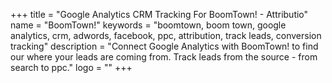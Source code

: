 +++
title = "Google Analytics CRM Tracking For BoomTown! - Attributio"
name = "BoomTown!"
keywords = "boomtown, boom town, google analytics, crm, adwords, facebook, ppc, attribution, track leads, conversion tracking"
description = "Connect Google Analytics with BoomTown! to find our where your leads are coming from. Track leads from the source - from search to ppc."
logo = ""
+++
